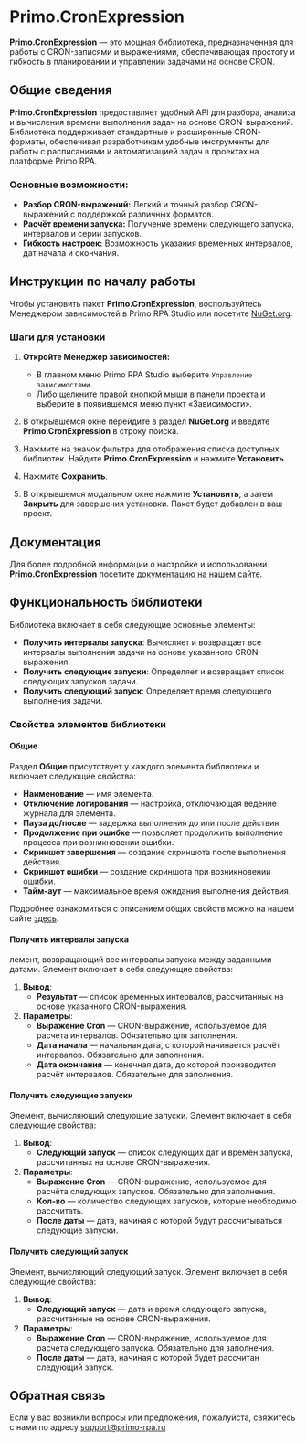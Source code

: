# Primo.CronExpression

**Primo.CronExpression** — это мощная библиотека, предназначенная для работы с CRON-записями и выражениями, обеспечивающая простоту и гибкость в планировании и управлении задачами на основе CRON.

## Общие сведения

**Primo.CronExpression** предоставляет удобный API для разбора, анализа и вычисления времени выполнения задач на основе CRON-выражений. Библиотека поддерживает стандартные и расширенные CRON-форматы, обеспечивая разработчикам удобные инструменты для работы с расписаниями и автоматизацией задач в проектах на платформе Primo RPA.

### Основные возможности:
- **Разбор CRON-выражений:** Легкий и точный разбор CRON-выражений с поддержкой различных форматов.
- **Расчёт времени запуска:** Получение времени следующего запуска, интервалов и серии запусков.
- **Гибкость настроек:** Возможность указания временных интервалов, дат начала и окончания.

## Инструкции по началу работы

Чтобы установить пакет **Primo.CronExpression**, воспользуйтесь Менеджером зависимостей в Primo RPA Studio или посетите [NuGet.org](https://www.nuget.org/).

### Шаги для установки

1. **Откройте Менеджер зависимостей:**
   - В главном меню Primo RPA Studio выберите `Управление зависимостями`.
   - Либо щелкните правой кнопкой мыши в панели проекта и выберите в появившемся меню пункт «Зависимости».

2. В открывшемся окне перейдите в раздел **NuGet.org** и введите **Primo.CronExpression** в строку поиска.

3. Нажмите на значок фильтра для отображения списка доступных библиотек. Найдите **Primo.CronExpression** и нажмите **Установить**.

4. Нажмите **Сохранить**. 

5. В открывшемся модальном окне нажмите **Установить**, а затем **Закрыть** для завершения установки. Пакет будет добавлен в ваш проект.

## Документация

Для более подробной информации о настройке и использовании **Primo.CronExpression** посетите [документацию на нашем сайте](https://docs.primo-rpa.ru).

## Функциональность библиотеки

Библиотека включает в себя следующие основные элементы:

- **Получить интервалы запуска**: Вычисляет и возвращает все интервалы выполнения задачи на основе указанного CRON-выражения.
- **Получить следующие запуски**: Определяет и возвращает список следующих запусков задачи.
- **Получить следующий запуск**: Определяет время следующего выполнения задачи.

### Свойства элементов библиотеки

#### Общие

Раздел **Общие** присутствует у каждого элемента библиотеки и включает следующие свойства:

- **Наименование** — имя элемента.
- **Отключение логирования** — настройка, отключающая ведение журнала для элемента.
- **Пауза до/после** — задержка выполнения до или после действия.
- **Продолжение при ошибке** — позволяет продолжить выполнение процесса при возникновении ошибки.
- **Скриншот завершения** — создание скриншота после выполнения действия.
- **Скриншот ошибки** — создание скриншота при возникновении ошибки.
- **Тайм-аут** — максимальное время ожидания выполнения действия.

Подробнее ознакомиться с описанием общих свойств можно на нашем сайте [здесь](https://docs.primo-rpa.ru/primo-rpa/primo-rpa-studio/process/elements).

#### Получить интервалы запуска

лемент, возвращающий все интервалы запуска между заданными датами. Элемент включает в себя следующие свойства:

1. **Вывод**:
   - **Результат** — список временных интервалов, рассчитанных на основе указанного CRON-выражения.
2. **Параметры**:
   - **Выражение Cron** — CRON-выражение, используемое для расчета интервалов. Обязательно для заполнения.
   - **Дата начала** — начальная дата, с которой начинается расчёт интервалов. Обязательно для заполнения.
   - **Дата окончания** — конечная дата, до которой производится расчёт интервалов. Обязательно для заполнения.

#### Получить следующие запуски

Элемент, вычисляющий следующие запуски. Элемент включает в себя следующие свойства:

1. **Вывод**:
   - **Следующий запуск** — список следующих дат и времён запуска, рассчитанных на основе CRON-выражения.
2. **Параметры**:
   - **Выражение Cron** — CRON-выражение, используемое для расчёта следующих запусков. Обязательно для заполнения.
   - **Кол-во** — количество следующих запусков, которые необходимо рассчитать.
   - **После даты** — дата, начиная с которой будут рассчитываться следующие запуски.

#### Получить следующий запуск

Элемент, вычисляющий следующий запуск. Элемент включает в себя следующие свойства:

1. **Вывод**:
   - **Следующий запуск** — дата и время следующего запуска, рассчитанные на основе CRON-выражения.
2. **Параметры**:
   - **Выражение Cron** — CRON-выражение, используемое для расчета следующего запуска. Обязательно для заполнения.
   - **После даты** — дата, начиная с которой будет рассчитан следующий запуск.

## Обратная связь

Если у вас возникли вопросы или предложения, пожалуйста, свяжитесь с нами по адресу [support@primo-rpa.ru](mailto:support@primo-ru)
